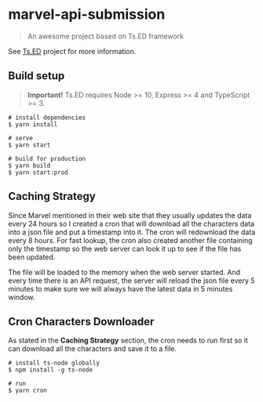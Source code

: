 # marvel-api-submission

> An awesome project based on Ts.ED framework

See [Ts.ED](https://tsed.io) project for more information.

## Build setup

> **Important!** Ts.ED requires Node >= 10, Express >= 4 and TypeScript >= 3.

```batch
# install dependencies
$ yarn install

# serve
$ yarn start

# build for production
$ yarn build
$ yarn start:prod
```

## Caching Strategy
Since Marvel mentioned in their web site that they usually updates the data every 24 hours so I created a cron that will download all the characters data into a json file and put a timestamp into it. The cron will redownload the data every 8 hours. For fast lookup, the cron also created another file containing only the timestamp so the web server can look it up to see if the file has been updated.

The file will be loaded to the memory when the web server started. And every time there is an API request, the server will reload the json file every 5 minutes to make sure we will always have the latest data in 5 minutes window.

## Cron Characters Downloader
As stated in the **Caching Strategy** section, the cron needs to run first so it can download all the characters and save it to a file.

```batch
# install ts-node globally
$ npm install -g ts-node

# run
$ yarn cron

```